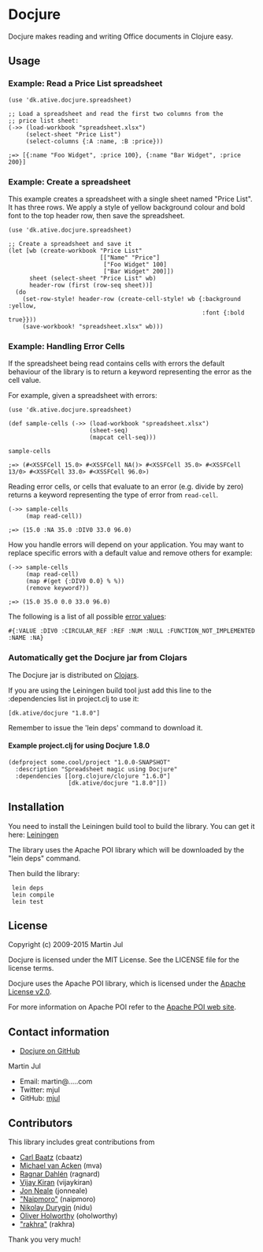 # Docjure

Docjure makes reading and writing Office documents in Clojure easy.

## Usage

### Example: Read a Price List spreadsheet

    (use 'dk.ative.docjure.spreadsheet)

    ;; Load a spreadsheet and read the first two columns from the
    ;; price list sheet:
    (->> (load-workbook "spreadsheet.xlsx")
         (select-sheet "Price List")
         (select-columns {:A :name, :B :price}))

    ;=> [{:name "Foo Widget", :price 100}, {:name "Bar Widget", :price 200}]

### Example: Create a spreadsheet
This example creates a spreadsheet with a single sheet named "Price List".
It has three rows. We apply a style of yellow background colour and bold font
to the top header row, then save the spreadsheet.

    (use 'dk.ative.docjure.spreadsheet)

    ;; Create a spreadsheet and save it
    (let [wb (create-workbook "Price List"
                              [["Name" "Price"]
                               ["Foo Widget" 100]
                               ["Bar Widget" 200]])
          sheet (select-sheet "Price List" wb)
          header-row (first (row-seq sheet))]
      (do
        (set-row-style! header-row (create-cell-style! wb {:background :yellow,
                                                           :font {:bold true}}))
        (save-workbook! "spreadsheet.xlsx" wb)))


### Example: Handling Error Cells

If the spreadsheet being read contains cells with errors the default
behaviour of the library is to return a keyword representing the
error as the cell value.

For example, given a spreadsheet with errors:

	(use 'dk.ative.docjure.spreadsheet)

	(def sample-cells (->> (load-workbook "spreadsheet.xlsx")
                           (sheet-seq)
                           (mapcat cell-seq)))

    sample-cells

    ;=> (#<XSSFCell 15.0> #<XSSFCell NA()> #<XSSFCell 35.0> #<XSSFCell 13/0> #<XSSFCell 33.0> #<XSSFCell 96.0>)

Reading error cells, or cells that evaluate to an error (e.g. divide by
zero) returns a keyword representing the type of error from
`read-cell`.

	(->> sample-cells
         (map read-cell))

	;=> (15.0 :NA 35.0 :DIV0 33.0 96.0)

How you handle errors will depend on your application. You may want to
replace specific errors with a default value and remove others for
example:

	(->> sample-cells
         (map read-cell)
         (map #(get {:DIV0 0.0} % %))
         (remove keyword?))

	;=> (15.0 35.0 0.0 33.0 96.0)

The following is a list of all possible [error values](https://poi.apache.org/apidocs/org/apache/poi/ss/usermodel/FormulaError.html#enum_constant_summary):

    #{:VALUE :DIV0 :CIRCULAR_REF :REF :NUM :NULL :FUNCTION_NOT_IMPLEMENTED :NAME :NA}

### Automatically get the Docjure jar from Clojars

The Docjure jar is distributed on [Clojars](http://clojars.org/dk.ative/docjure).

If you are using the Leiningen build tool just add this line to the
:dependencies list in project.clj to use it:

    [dk.ative/docjure "1.8.0"]

Remember to issue the 'lein deps' command to download it.

#### Example project.clj for using Docjure 1.8.0

    (defproject some.cool/project "1.0.0-SNAPSHOT"
      :description "Spreadsheet magic using Docjure"
      :dependencies [[org.clojure/clojure "1.6.0"]
                     [dk.ative/docjure "1.8.0"]])


## Installation
You need to install the Leiningen build tool to build the library.
You can get it here: [Leiningen](http://github.com/technomancy/leiningen)

The library uses the Apache POI library which will be downloaded by
the "lein deps" command.

Then build the library:

     lein deps
     lein compile
     lein test


## License

Copyright (c) 2009-2015 Martin Jul

Docjure is licensed under the MIT License. See the LICENSE file for
the license terms.

Docjure uses the Apache POI library, which is licensed under the
[Apache License v2.0](http://www.apache.org/licenses/LICENSE-2.0).

For more information on Apache POI refer to the
[Apache POI web site](http://poi.apache.org/).


## Contact information

* [Docjure on GitHub](https://github.com/mjul/docjure)

Martin Jul

* Email: martin@.....com
* Twitter: mjul
* GitHub: [mjul](https://github.com/mjul)


## Contributors
This library includes great contributions from

* [Carl Baatz](https://github.com/cbaatz) (cbaatz)
* [Michael van Acken](https://github.com/mva) (mva)
* [Ragnar Dahlén](https://github.com/ragnard) (ragnard)
* [Vijay Kiran](https://github.com/vijaykiran) (vijaykiran)
* [Jon Neale](https://github.com/jonneale) (jonneale)
* ["Naipmoro"](https://github.com/naipmoro) (naipmoro)
* [Nikolay Durygin](https://github.com/nidu) (nidu)
* [Oliver Holworthy](https://github.com/oholworthy) (oholworthy)
* ["rakhra"](https://github.com/rakhra) (rakhra)

Thank you very much!

